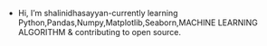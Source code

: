 -  Hi, I’m shalinidhasayyan-currently learning Python,Pandas,Numpy,Matplotlib,Seaborn,MACHINE LEARNING ALGORITHM & contributing to open source.
<!---
shalini-dhasayyan/shalini-dhasayyan is a ✨ special ✨ repository because its `README.md` (this file) appears on your GitHub profile.
You can click the Preview link to take a look at your changes.
--->
